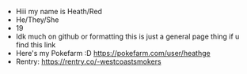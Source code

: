 - Hiii my name is Heath/Red
- He/They/She
- 19
- Idk much on github or formatting this is just a general page thing if u find this link
- Here's my Pokefarm :D https://pokefarm.com/user/heathge
- Rentry: https://rentry.co/-westcoastsmokers
<!---
heathve/heathve is a ✨ special ✨ repository because its `README.md` (this file) appears on your GitHub profile.
You can click the Preview link to take a look at your changes.
--->
